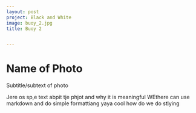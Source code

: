 ```yaml
---
layout: post
project: Black and White
image: buoy_2.jpg
title: Buoy 2


---
```


# Name of Photo

Subtitle/subtext of photo

Jere os sp,e text abpit tje phjot and why it is meaningful WEthere can use markdown and do simple formattiang yaya cool how do we do stlying